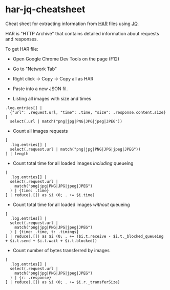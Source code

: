 # har-jq-cheatsheet
Cheat sheet for extracting information from [HAR](https://en.wikipedia.org/wiki/.har) files using [JQ](https://stedolan.github.io/jq/).

HAR is "HTTP Archive" that contains detailed information about requests and responses.

To get HAR file: 
* Open Google Chrome Dev Tools on the page (F12)
* Go to "Network Tab"
* Right click -> Copy -> Copy all as HAR
* Paste into a new JSON fil.

* Listing all images with size and times
```jq
.log.entries[] | 
  {"url": .request.url, "time": .time, "size": .response.content.size} | 
  select(.url | match("png|jpg|PNG|JPG|jpeg|JPEG"))
```
* Count all images requests

```jq
[
  .log.entries[] | 
  select(.request.url | match("png|jpg|PNG|JPG|jpeg|JPEG"))
] | length
```
* Count total time for all loaded images *including* queueing
```jq
[
  .log.entries[] | 
  select(.request.url |
    match("png|jpg|PNG|JPG|jpeg|JPEG")
  ) | {time: .time}
] | reduce(.[]) as $i (0; . += $i.time)
```

* Count total time for all loaded images *without* queueing
```jq
[
  .log.entries[] |
  select(.request.url |
    match("png|jpg|PNG|JPG|jpeg|JPEG")
  ) | {time: .time, t: .timings} 
] | reduce(.[]) as $i (0; . += ($i.t.receive - $i.t._blocked_queueing + $i.t.send + $i.t.wait + $i.t.blocked))
```
* Count number of bytes transferred by images
```jq
[
  .log.entries[] |
  select(.request.url |
    match("png|jpg|PNG|JPG|jpeg|JPEG")
  ) | {r: .response} 
] | reduce(.[]) as $i (0; . += $i.r._transferSize)
```
